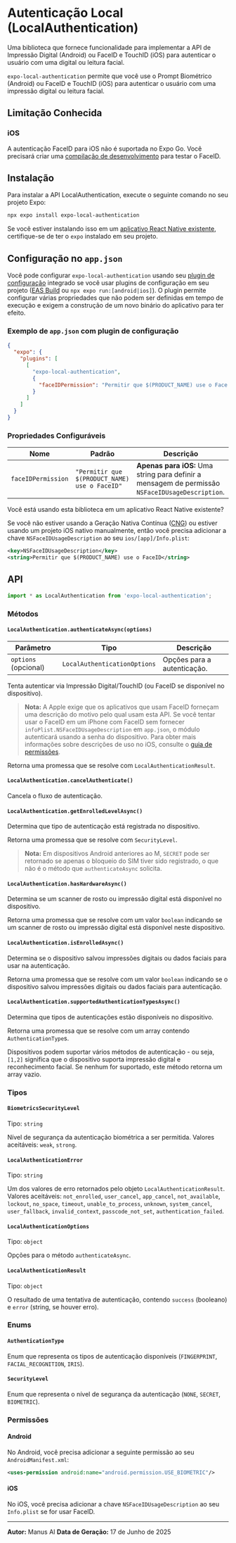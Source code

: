 # Autenticação Local (LocalAuthentication)

Uma biblioteca que fornece funcionalidade para implementar a API de Impressão Digital (Android) ou FaceID e TouchID (iOS) para autenticar o usuário com uma digital ou leitura facial.

`expo-local-authentication` permite que você use o Prompt Biométrico (Android) ou FaceID e TouchID (iOS) para autenticar o usuário com uma impressão digital ou leitura facial.

## Limitação Conhecida

### iOS

A autenticação FaceID para iOS não é suportada no Expo Go. Você precisará criar uma [compilação de desenvolvimento](https://docs.expo.dev/develop/development-builds/introduction/) para testar o FaceID.

## Instalação

Para instalar a API LocalAuthentication, execute o seguinte comando no seu projeto Expo:

```bash
npx expo install expo-local-authentication
```

Se você estiver instalando isso em um [aplicativo React Native existente](https://reactnative.dev/docs/integration-with-existing-apps), certifique-se de ter o `expo` instalado em seu projeto.

## Configuração no `app.json`

Você pode configurar `expo-local-authentication` usando seu [plugin de configuração](https://docs.expo.dev/guides/config-plugins/) integrado se você usar plugins de configuração em seu projeto ([EAS Build](https://docs.expo.dev/build/introduction/) ou `npx expo run:[android|ios]`). O plugin permite configurar várias propriedades que não podem ser definidas em tempo de execução e exigem a construção de um novo binário do aplicativo para ter efeito.

### Exemplo de `app.json` com plugin de configuração

```json
{
  "expo": {
    "plugins": [
      [
        "expo-local-authentication",
        {
          "faceIDPermission": "Permitir que $(PRODUCT_NAME) use o Face ID."
        }
      ]
    ]
  }
}
```

### Propriedades Configuráveis

| Nome | Padrão | Descrição |
| --- | --- | --- |
| `faceIDPermission` | `"Permitir que $(PRODUCT_NAME) use o FaceID"` | **Apenas para iOS:** Uma string para definir a mensagem de permissão `NSFaceIDUsageDescription`. |

Você está usando esta biblioteca em um aplicativo React Native existente?

Se você não estiver usando a Geração Nativa Contínua ([CNG](https://docs.expo.dev/bare/continuous-native-generation/)) ou estiver usando um projeto iOS nativo manualmente, então você precisa adicionar a chave `NSFaceIDUsageDescription` ao seu `ios/[app]/Info.plist`:

```xml
<key>NSFaceIDUsageDescription</key>
<string>Permitir que $(PRODUCT_NAME) use o FaceID</string>
```

## API

```javascript
import * as LocalAuthentication from 'expo-local-authentication';
```

### Métodos

#### `LocalAuthentication.authenticateAsync(options)`

| Parâmetro | Tipo | Descrição |
| --- | --- | --- |
| `options` (opcional) | `LocalAuthenticationOptions` | Opções para a autenticação. |

Tenta autenticar via Impressão Digital/TouchID (ou FaceID se disponível no dispositivo).

> **Nota:** A Apple exige que os aplicativos que usam FaceID forneçam uma descrição do motivo pelo qual usam esta API. Se você tentar usar o FaceID em um iPhone com FaceID sem fornecer `infoPlist.NSFaceIDUsageDescription` em `app.json`, o módulo autenticará usando a senha do dispositivo. Para obter mais informações sobre descrições de uso no iOS, consulte o [guia de permissões](https://docs.expo.dev/guides/permissions/).

Retorna uma promessa que se resolve com `LocalAuthenticationResult`.

#### `LocalAuthentication.cancelAuthenticate()`

Cancela o fluxo de autenticação.

#### `LocalAuthentication.getEnrolledLevelAsync()`

Determina que tipo de autenticação está registrada no dispositivo.

Retorna uma promessa que se resolve com `SecurityLevel`.

> **Nota:** Em dispositivos Android anteriores ao M, `SECRET` pode ser retornado se apenas o bloqueio do SIM tiver sido registrado, o que não é o método que `authenticateAsync` solicita.

#### `LocalAuthentication.hasHardwareAsync()`

Determina se um scanner de rosto ou impressão digital está disponível no dispositivo.

Retorna uma promessa que se resolve com um valor `boolean` indicando se um scanner de rosto ou impressão digital está disponível neste dispositivo.

#### `LocalAuthentication.isEnrolledAsync()`

Determina se o dispositivo salvou impressões digitais ou dados faciais para usar na autenticação.

Retorna uma promessa que se resolve com um valor `boolean` indicando se o dispositivo salvou impressões digitais ou dados faciais para autenticação.

#### `LocalAuthentication.supportedAuthenticationTypesAsync()`

Determina que tipos de autenticações estão disponíveis no dispositivo.

Retorna uma promessa que se resolve com um array contendo `AuthenticationType`s.

Dispositivos podem suportar vários métodos de autenticação - ou seja, `[1,2]` significa que o dispositivo suporta impressão digital e reconhecimento facial. Se nenhum for suportado, este método retorna um array vazio.

### Tipos

#### `BiometricsSecurityLevel`

Tipo: `string`

Nível de segurança da autenticação biométrica a ser permitida. Valores aceitáveis: `weak`, `strong`.

#### `LocalAuthenticationError`

Tipo: `string`

Um dos valores de erro retornados pelo objeto `LocalAuthenticationResult`. Valores aceitáveis: `not_enrolled`, `user_cancel`, `app_cancel`, `not_available`, `lockout`, `no_space`, `timeout`, `unable_to_process`, `unknown`, `system_cancel`, `user_fallback`, `invalid_context`, `passcode_not_set`, `authentication_failed`.

#### `LocalAuthenticationOptions`

Tipo: `object`

Opções para o método `authenticateAsync`.

#### `LocalAuthenticationResult`

Tipo: `object`

O resultado de uma tentativa de autenticação, contendo `success` (booleano) e `error` (string, se houver erro).

### Enums

#### `AuthenticationType`

Enum que representa os tipos de autenticação disponíveis (`FINGERPRINT`, `FACIAL_RECOGNITION`, `IRIS`).

#### `SecurityLevel`

Enum que representa o nível de segurança da autenticação (`NONE`, `SECRET`, `BIOMETRIC`).

### Permissões

#### Android

No Android, você precisa adicionar a seguinte permissão ao seu `AndroidManifest.xml`:

```xml
<uses-permission android:name="android.permission.USE_BIOMETRIC"/>
```

#### iOS

No iOS, você precisa adicionar a chave `NSFaceIDUsageDescription` ao seu `Info.plist` se for usar FaceID.

---

**Autor:** Manus AI
**Data de Geração:** 17 de Junho de 2025

